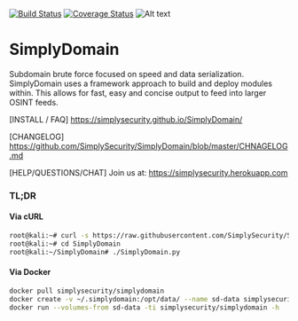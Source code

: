  [![Build Status](https://travis-ci.org/SimplySecurity/SimplyDomain.svg?branch=master)](https://travis-ci.org/SimplySecurity/SimplyDomain)
  [![Coverage Status](https://coveralls.io/repos/github/SimplySecurity/SimplyDomain/badge.svg?branch=master)](https://coveralls.io/github/SimplySecurity/SimplyDomain?branch=master)
 ![Alt text](docs/SimplyDomain-logo.png?raw=true "SimplyDomain")

 
# SimplyDomain
Subdomain brute force focused on speed and data serialization. 
SimplyDomain uses a framework approach to build and deploy modules within. This allows
for fast, easy and concise output to feed into larger OSINT feeds.

[INSTALL / FAQ]
https://simplysecurity.github.io/SimplyDomain/

[CHANGELOG]
https://github.com/SimplySecurity/SimplyDomain/blob/master/CHNAGELOG.md

[HELP/QUESTIONS/CHAT] Join us at: https://simplysecurity.herokuapp.com

### TL;DR
#### Via cURL
```bash
root@kali:~# curl -s https://raw.githubusercontent.com/SimplySecurity/SimplyDomain/master/setup/oneline-setup.sh | bash
root@kali:~# cd SimplyDomain
root@kali:~/SimplyDomain# ./SimplyDomain.py
```
#### Via Docker
```bash
docker pull simplysecurity/simplydomain
docker create -v ~/.simplydomain:/opt/data/ --name sd-data simplysecurity/simplydomain
docker run --volumes-from sd-data -ti simplysecurity/simplydomain -h
```
